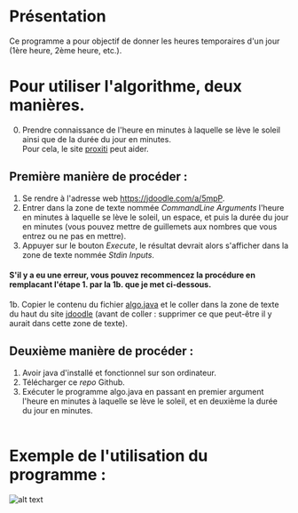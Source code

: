 # Présentation
Ce programme a pour objectif de donner les heures temporaires d'un jour (1ère heure, 2ème heure, etc.).

# Pour utiliser l'algorithme, deux manières.

0. Prendre connaissance de l'heure en minutes à laquelle se lève le soleil ainsi que de la durée du jour en minutes.  
Pour cela, le site [proxiti](https://www.proxiti.info/horaires_soleil.php?o=75056) peut aider.

## Première manière de procéder :  
1. Se rendre à l'adresse web https://jdoodle.com/a/5mpP.
2. Entrer dans la zone de texte nommée *CommandLine Arguments* l'heure en minutes à laquelle se lève le soleil, un espace, et puis la durée du jour en minutes (vous pouvez mettre de guillemets aux nombres que vous entrez ou ne pas en mettre).<br>
3. Appuyer sur le bouton *Execute*, le résultat devrait alors s'afficher dans la zone de texte nommée *Stdin Inputs*.<br>
#### S'il y a eu une erreur, vous pouvez recommencez la procédure en remplacant l'étape 1. par la 1b. que je met ci-dessous. 
1b. Copier le contenu du fichier [algo.java](https://github.com/kylak/heures_romaines/blob/9633c615ce4b4ca16d21d71536d8398c87e395ba/algo.java) et le coller dans la zone de texte du haut du site [jdoodle](https://www.jdoodle.com/online-java-compiler/) (avant de coller : supprimer ce que peut-être il y aurait dans cette zone de texte).<br>

## Deuxième manière de procéder :  
1. Avoir java d'installé et fonctionnel sur son ordinateur.<br>
2. Télécharger ce *repo* Github.<br>
3. Exécuter le programme algo.java en passant en premier argument l'heure en minutes à laquelle se lève le soleil, et en deuxième la durée du jour en minutes. <br><br>

# Exemple de l'utilisation du programme : 

![alt text](https://github.com/kylak/heures_romaines/blob/master/.img.png)
